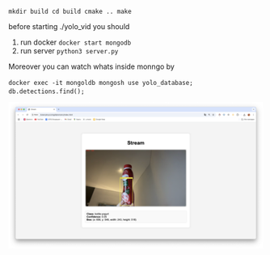 `mkdir build
cd build
cmake ..
make`

before starting ./yolo_vid
you should 
1) run docker
`docker start mongodb`
3) run server 
`python3 server.py`


Moreover you can watch whats inside monngo by

`docker exec -it mongoldb mongosh
use yolo_database; 
db.detections.find();`

![alt text](https://github.com/any3zing/diplom_test/blob/12112e21796cb8119584f374f2a87ddbc895ae48/result.png)
